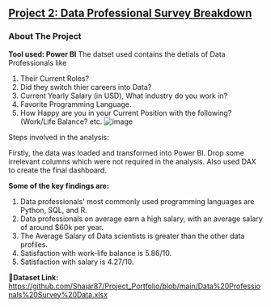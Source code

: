 ## [Project 2: Data Professional Survey Breakdown](https://github.com/Shajar87/Project_Portfolio/blob/main/BI%20Project%201.pbix)
### About The Project
**Tool used: Power BI**
The datset used contains the detials of Data Professionals like
1. Their Current Roles?
2. Did they switch thier careers into Data?
3. Current Yearly Salary (in USD), What Industry do you work in?
4. Favorite Programming Language.
5. How Happy are you in your Current Position with the following? (Work/Life Balance? etc.
![image](https://github.com/Shajar87/Project_Portfolio/assets/109920774/85264e77-6f42-45a0-92c9-3105bad565fa)

Steps involved in the analysis:

Firstly, the data was loaded and transformed into Power BI.
Drop some irrelevant columns which were not required in the analysis.
Also used DAX to create the final dashboard.

**Some of the key findings are:**
1. Data professionals' most commonly used programming languages are Python, SQL, and R.
2. Data professionals on average earn a high salary, with an average salary of around $60k per year.
3. The Average Salary of Data scientists is greater than the other data profiles.
4. Satisfaction with work-life balance is 5.86/10.
5. Satisfaction with salary is 4.27/10.


**🔗Dataset Link:** https://github.com/Shajar87/Project_Portfolio/blob/main/Data%20Professionals%20Survey%20Data.xlsx

